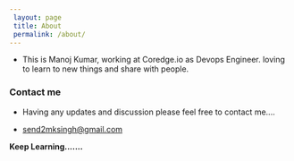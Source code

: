 ```yaml
---
 layout: page
 title: About
 permalink: /about/
---
```


 - This is Manoj Kumar, working at Coredge.io as Devops Engineer.
   loving to learn to new things and share with people.


### Contact me
 - Having any updates and discussion please feel free to contact me....

 - send2mksingh@gmail.com

**Keep Learning.......**
